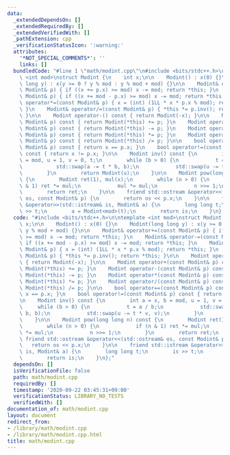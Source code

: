 ```yaml
---
data:
  _extendedDependsOn: []
  _extendedRequiredBy: []
  _extendedVerifiedWith: []
  _pathExtension: cpp
  _verificationStatusIcon: ':warning:'
  attributes:
    '*NOT_SPECIAL_COMMENTS*': ''
    links: []
  bundledCode: "#line 1 \"math/modint.cpp\"\n#include <bits/stdc++.h>\n\ntemplate\
    \ <int mod>\nstruct Modint {\n    int x;\n\n    Modint() : x(0) {}\n    Modint(long\
    \ long y) : x(y >= 0 ? y % mod : y % mod + mod) {}\n\n    Modint& operator+=(const\
    \ Modint& p) { if ((x += p.x) >= mod) x -= mod; return *this; }\n    Modint& operator-=(const\
    \ Modint& p) { if ((x += mod - p.x) >= mod) x -= mod; return *this; }\n    Modint&\
    \ operator*=(const Modint& p) { x = (int) (1LL * x * p.x % mod); return *this;\
    \ }\n    Modint& operator/=(const Modint& p) { *this *= p.inv(); return *this;\
    \ }\n\n    Modint operator-() const { return Modint(-x); }\n\n    Modint operator+(const\
    \ Modint& p) const { return Modint(*this) += p; }\n    Modint operator-(const\
    \ Modint& p) const { return Modint(*this) -= p; }\n    Modint operator*(const\
    \ Modint& p) const { return Modint(*this) *= p; }\n    Modint operator/(const\
    \ Modint& p) const { return Modint(*this) /= p; }\n\n    bool operator==(const\
    \ Modint& p) const { return x == p.x; }\n    bool operator!=(const Modint& p)\
    \ const { return x != p.x; }\n\n    Modint inv() const {\n        int a = x, b\
    \ = mod, u = 1, v = 0, t;\n        while (b > 0) {\n            t = a / b;\n \
    \           std::swap(a -= t * b, b);\n            std::swap(u -= t * v, v);\n\
    \        }\n        return Modint(u);\n    }\n\n    Modint pow(long long n) const\
    \ {\n        Modint ret(1), mul(x);\n        while (n > 0) {\n            if (n\
    \ & 1) ret *= mul;\n            mul *= mul;\n            n >>= 1;\n        }\n\
    \        return ret;\n    }\n\n    friend std::ostream &operator<<(std::ostream&\
    \ os, const Modint& p) {\n        return os << p.x;\n    }\n\n    friend std::istream\
    \ &operator>>(std::istream& is, Modint& a) {\n        long long t;\n        is\
    \ >> t;\n        a = Modint<mod>(t);\n        return is;\n    }\n};\n"
  code: "#include <bits/stdc++.h>\n\ntemplate <int mod>\nstruct Modint {\n    int\
    \ x;\n\n    Modint() : x(0) {}\n    Modint(long long y) : x(y >= 0 ? y % mod :\
    \ y % mod + mod) {}\n\n    Modint& operator+=(const Modint& p) { if ((x += p.x)\
    \ >= mod) x -= mod; return *this; }\n    Modint& operator-=(const Modint& p) {\
    \ if ((x += mod - p.x) >= mod) x -= mod; return *this; }\n    Modint& operator*=(const\
    \ Modint& p) { x = (int) (1LL * x * p.x % mod); return *this; }\n    Modint& operator/=(const\
    \ Modint& p) { *this *= p.inv(); return *this; }\n\n    Modint operator-() const\
    \ { return Modint(-x); }\n\n    Modint operator+(const Modint& p) const { return\
    \ Modint(*this) += p; }\n    Modint operator-(const Modint& p) const { return\
    \ Modint(*this) -= p; }\n    Modint operator*(const Modint& p) const { return\
    \ Modint(*this) *= p; }\n    Modint operator/(const Modint& p) const { return\
    \ Modint(*this) /= p; }\n\n    bool operator==(const Modint& p) const { return\
    \ x == p.x; }\n    bool operator!=(const Modint& p) const { return x != p.x; }\n\
    \n    Modint inv() const {\n        int a = x, b = mod, u = 1, v = 0, t;\n   \
    \     while (b > 0) {\n            t = a / b;\n            std::swap(a -= t *\
    \ b, b);\n            std::swap(u -= t * v, v);\n        }\n        return Modint(u);\n\
    \    }\n\n    Modint pow(long long n) const {\n        Modint ret(1), mul(x);\n\
    \        while (n > 0) {\n            if (n & 1) ret *= mul;\n            mul\
    \ *= mul;\n            n >>= 1;\n        }\n        return ret;\n    }\n\n   \
    \ friend std::ostream &operator<<(std::ostream& os, const Modint& p) {\n     \
    \   return os << p.x;\n    }\n\n    friend std::istream &operator>>(std::istream&\
    \ is, Modint& a) {\n        long long t;\n        is >> t;\n        a = Modint<mod>(t);\n\
    \        return is;\n    }\n};"
  dependsOn: []
  isVerificationFile: false
  path: math/modint.cpp
  requiredBy: []
  timestamp: '2020-09-22 03:45:31+09:00'
  verificationStatus: LIBRARY_NO_TESTS
  verifiedWith: []
documentation_of: math/modint.cpp
layout: document
redirect_from:
- /library/math/modint.cpp
- /library/math/modint.cpp.html
title: math/modint.cpp
---
```

